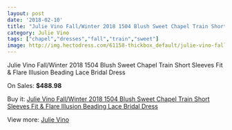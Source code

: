 ```yaml
---
layout: post
date: '2018-02-10'
title: "Julie Vino Fall/Winter 2018 1504 Blush Sweet Chapel Train Short Sleeves Fit & Flare Illusion Beading Lace Bridal Dress"
category: Julie Vino
tags: ["chapel","dresses","fall","train","sweet"]
image: http://img.hectodress.com/61158-thickbox_default/julie-vino-fall-winter-2018-1504-blush-sweet-chapel-train-short-sleeves-fit-flare-illusion-beading-lace-bridal-dress.jpg
---
```

Julie Vino Fall/Winter 2018 1504 Blush Sweet Chapel Train Short Sleeves Fit & Flare Illusion Beading Lace Bridal Dress

On Sales: **$488.98**
<a href="https://www.hectodress.com/julie-vino/19767-julie-vino-fall-winter-2018-1504-blush-sweet-chapel-train-short-sleeves-fit-flare-illusion-beading-lace-bridal-dress.html"><amp-img layout="responsive" width="600" height="600" src="//img.hectodress.com/61158-thickbox_default/julie-vino-fall-winter-2018-1504-blush-sweet-chapel-train-short-sleeves-fit-flare-illusion-beading-lace-bridal-dress.jpg" alt="Julie Vino Fall/Winter 2018 1504 Blush Sweet Chapel Train Short Sleeves Fit & Flare Illusion Beading Lace Bridal Dress 0" /></a>
<a href="https://www.hectodress.com/julie-vino/19767-julie-vino-fall-winter-2018-1504-blush-sweet-chapel-train-short-sleeves-fit-flare-illusion-beading-lace-bridal-dress.html"><amp-img layout="responsive" width="600" height="600" src="//img.hectodress.com/61163-thickbox_default/julie-vino-fall-winter-2018-1504-blush-sweet-chapel-train-short-sleeves-fit-flare-illusion-beading-lace-bridal-dress.jpg" alt="Julie Vino Fall/Winter 2018 1504 Blush Sweet Chapel Train Short Sleeves Fit & Flare Illusion Beading Lace Bridal Dress 1" /></a>
<a href="https://www.hectodress.com/julie-vino/19767-julie-vino-fall-winter-2018-1504-blush-sweet-chapel-train-short-sleeves-fit-flare-illusion-beading-lace-bridal-dress.html"><amp-img layout="responsive" width="600" height="600" src="//img.hectodress.com/61162-thickbox_default/julie-vino-fall-winter-2018-1504-blush-sweet-chapel-train-short-sleeves-fit-flare-illusion-beading-lace-bridal-dress.jpg" alt="Julie Vino Fall/Winter 2018 1504 Blush Sweet Chapel Train Short Sleeves Fit & Flare Illusion Beading Lace Bridal Dress 2" /></a>
<a href="https://www.hectodress.com/julie-vino/19767-julie-vino-fall-winter-2018-1504-blush-sweet-chapel-train-short-sleeves-fit-flare-illusion-beading-lace-bridal-dress.html"><amp-img layout="responsive" width="600" height="600" src="//img.hectodress.com/61161-thickbox_default/julie-vino-fall-winter-2018-1504-blush-sweet-chapel-train-short-sleeves-fit-flare-illusion-beading-lace-bridal-dress.jpg" alt="Julie Vino Fall/Winter 2018 1504 Blush Sweet Chapel Train Short Sleeves Fit & Flare Illusion Beading Lace Bridal Dress 3" /></a>
<a href="https://www.hectodress.com/julie-vino/19767-julie-vino-fall-winter-2018-1504-blush-sweet-chapel-train-short-sleeves-fit-flare-illusion-beading-lace-bridal-dress.html"><amp-img layout="responsive" width="600" height="600" src="//img.hectodress.com/61160-thickbox_default/julie-vino-fall-winter-2018-1504-blush-sweet-chapel-train-short-sleeves-fit-flare-illusion-beading-lace-bridal-dress.jpg" alt="Julie Vino Fall/Winter 2018 1504 Blush Sweet Chapel Train Short Sleeves Fit & Flare Illusion Beading Lace Bridal Dress 4" /></a>
<a href="https://www.hectodress.com/julie-vino/19767-julie-vino-fall-winter-2018-1504-blush-sweet-chapel-train-short-sleeves-fit-flare-illusion-beading-lace-bridal-dress.html"><amp-img layout="responsive" width="600" height="600" src="//img.hectodress.com/61159-thickbox_default/julie-vino-fall-winter-2018-1504-blush-sweet-chapel-train-short-sleeves-fit-flare-illusion-beading-lace-bridal-dress.jpg" alt="Julie Vino Fall/Winter 2018 1504 Blush Sweet Chapel Train Short Sleeves Fit & Flare Illusion Beading Lace Bridal Dress 5" /></a>

Buy it: [Julie Vino Fall/Winter 2018 1504 Blush Sweet Chapel Train Short Sleeves Fit & Flare Illusion Beading Lace Bridal Dress](https://www.hectodress.com/julie-vino/19767-julie-vino-fall-winter-2018-1504-blush-sweet-chapel-train-short-sleeves-fit-flare-illusion-beading-lace-bridal-dress.html "Julie Vino Fall/Winter 2018 1504 Blush Sweet Chapel Train Short Sleeves Fit & Flare Illusion Beading Lace Bridal Dress")

View more: [Julie Vino](https://www.hectodress.com/356-julie-vino "Julie Vino")